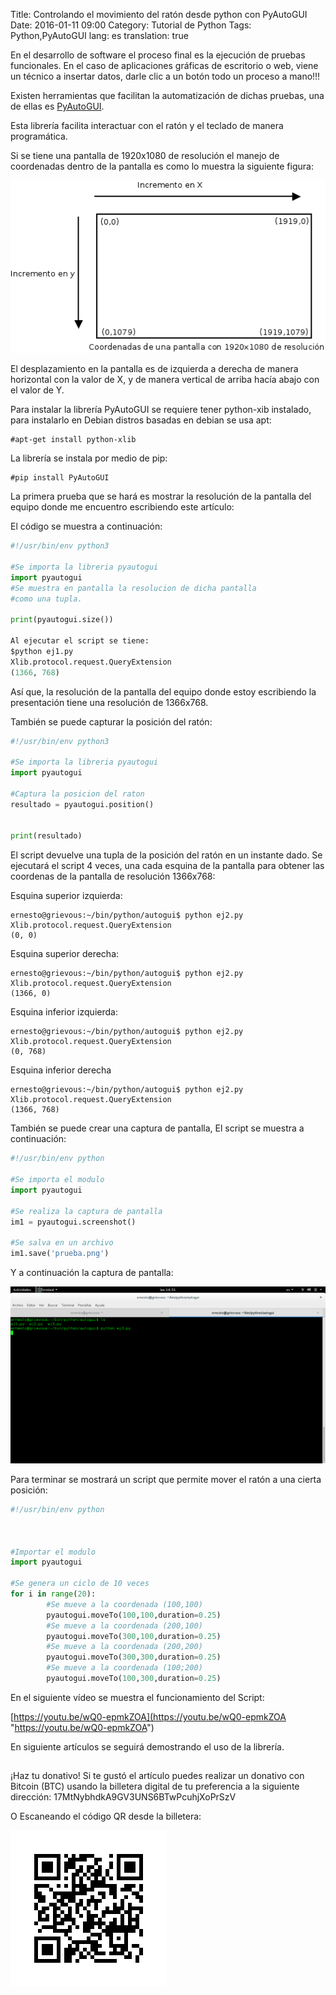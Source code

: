Title: Controlando el movimiento del ratón desde python con PyAutoGUI
Date: 2016-01-11 09:00
Category: Tutorial de Python
Tags: Python,PyAutoGUI
lang: es
translation: true

En el desarrollo de software el proceso final es la ejecución de pruebas funcionales. En el caso de aplicaciones gráficas de escritorio o web, viene un técnico a insertar datos, darle clic a un botón todo un proceso a mano!!!

Existen herramientas que facilitan la automatización de dichas pruebas, una de ellas es [PyAutoGUI](https://github.com/asweigart/pyautogui).

Esta librería facilita interactuar con el ratón y el teclado de manera programática.

Si se tiene una pantalla de 1920x1080 de resolución el manejo de coordenadas dentro de la pantalla es como lo muestra la siguiente figura:

![](./images/controlandoelmovimientodelratondesdepythonconpyautogui-1.png)


El desplazamiento en la pantalla es de izquierda a derecha de manera horizontal con la valor de X, y de manera vertical de arriba hacía abajo con el valor de Y.

Para instalar la librería PyAutoGUI se requiere tener python-xib instalado, para instalarlo en Debian distros basadas en debian se usa apt:
```
#apt-get install python-xlib
```
La librería se instala por medio de pip:
```
#pip install PyAutoGUI
```
La primera prueba que se hará es mostrar la resolución de la pantalla del equipo donde me encuentro escribiendo este artículo:

El código se muestra a continuación:
```python
#!/usr/bin/env python3

#Se importa la libreria pyautogui
import pyautogui
#Se muestra en pantalla la resolucion de dicha pantalla
#como una tupla.

print(pyautogui.size())

Al ejecutar el script se tiene:
$python ej1.py 
Xlib.protocol.request.QueryExtension
(1366, 768)
```
Así que, la resolución de la pantalla del equipo donde estoy escribiendo la presentación tiene una resolución de 1366x768.

También se puede capturar la posición del ratón:
```python
#!/usr/bin/env python3

#Se importa la libreria pyautogui
import pyautogui

#Captura la posicion del raton
resultado = pyautogui.position()


print(resultado)
```

El script devuelve una tupla de la posición del ratón en un instante dado.
Se ejecutará el script 4 veces, una cada esquina de la pantalla para obtener las coordenas de la pantalla de resolución 1366x768:

Esquina superior izquierda:
```
ernesto@grievous:~/bin/python/autogui$ python ej2.py 
Xlib.protocol.request.QueryExtension
(0, 0)
```
Esquina superior derecha:
```
ernesto@grievous:~/bin/python/autogui$ python ej2.py 
Xlib.protocol.request.QueryExtension
(1366, 0)
```
Esquina inferior izquierda:
```
ernesto@grievous:~/bin/python/autogui$ python ej2.py 
Xlib.protocol.request.QueryExtension
(0, 768)
```
Esquina inferior derecha
```
ernesto@grievous:~/bin/python/autogui$ python ej2.py 
Xlib.protocol.request.QueryExtension
(1366, 768)
```

También se puede crear una captura de pantalla, El script se muestra a continuación:
```python
#!/usr/bin/env python 

#Se importa el modulo
import pyautogui

#Se realiza la captura de pantalla
im1 = pyautogui.screenshot()

#Se salva en un archivo
im1.save('prueba.png')

```

Y a continuación la captura de pantalla:

![](./images/controlandoelmovimientodelratondesdepythonconpyautogui-2.png)

Para terminar se mostrará un script que permite mover el ratón a una cierta posición:
```python
#!/usr/bin/env python



#Importar el modulo
import pyautogui

#Se genera un ciclo de 10 veces
for i in range(20):
        #Se mueve a la coordenada (100,100)
        pyautogui.moveTo(100,100,duration=0.25)
        #Se mueve a la coordenada (200,100)
        pyautogui.moveTo(300,100,duration=0.25)
        #Se mueve a la coordenada (200,200)
        pyautogui.moveTo(300,300,duration=0.25)
        #Se mueve a la coordenada (100;200)
        pyautogui.moveTo(100,300,duration=0.25)
```

En el siguiente vídeo se muestra el funcionamiento del Script:

[https://youtu.be/wQ0-epmkZOA](https://youtu.be/wQ0-epmkZOA "https://youtu.be/wQ0-epmkZOA")

En siguiente artículos se seguirá demostrando el uso de la librería.

##  ##
¡Haz tu donativo!
Si te gustó el artículo puedes realizar un donativo con Bitcoin (BTC)
usando la billetera digital de tu preferencia a la siguiente
dirección: 17MtNybhdkA9GV3UNS6BTwPcuhjXoPrSzV

O Escaneando el código QR desde la billetera:

![17MtNybhdkA9GV3UNS6BTwPcuhjXoPrSzV](./images/17MtNybhdkA9GV3UNS6BTwPcuhjXoPrSzV.png)
